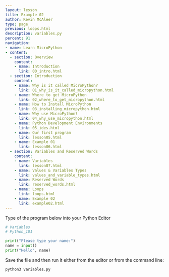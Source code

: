 ```yaml
---
layout: lesson
title: Example 02
author: Kevin McAleer
type: page
previous: loops.html
description: variables.py
percent: 91
navigation:
- name: Learn MicroPython
- content:
  - section: Overview
    content:
    - name: Introduction
      link: 00_intro.html
  - section: Introduction
    content:
    - name: Why is it called MicroPython?
      link: 01_why_is_it_called_micropython.html
    - name: Where to get MicroPython
      link: 02_where_to_get_micropython.html
    - name: How to Install MicroPython
      link: 03_installing_micropython.html
    - name: Why use MicroPython?
      link: 04_why_use_micropython.html
    - name: Python Development Environments
      link: 05_ides.html
    - name: Our first program
      link: lesson05.html
    - name: Example 01
      link: lesson06.html
  - section: Variables and Reserved Words
    content:
    - name: Variables
      link: lesson07.html
    - name: Values & Variables Types
      link: values_and_variable_types.html
    - name: Reserved Words
      link: reserved_words.html
    - name: Loops
      link: loops.html
    - name: Example 02
      link: example02.html
---
```



Type of the program below into your Python Editor

```python
# Variables
# Python_101

print("Please type your name:")
name = input()
print("Hello", name)
```

Save the file and then run it either from the editor or from the command line:

```bash
python3 variables.py
```